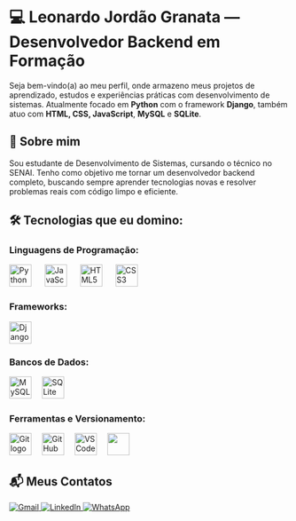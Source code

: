 # 💻 Leonardo Jordão Granata — Desenvolvedor Backend em Formação

Seja bem-vindo(a) ao meu perfil, onde armazeno meus projetos de aprendizado, estudos e experiências práticas com desenvolvimento de sistemas. Atualmente focado em **Python** com o framework **Django**, também atuo com **HTML, CSS, JavaScript**, **MySQL** e **SQLite**.

## 🧠 Sobre mim
Sou estudante de Desenvolvimento de Sistemas, cursando o técnico no SENAI. Tenho como objetivo me tornar um desenvolvedor backend completo, buscando sempre aprender tecnologias novas e resolver problemas reais com código limpo e eficiente.

## 🛠️ Tecnologias que eu domino:

<h3>Linguagens de Programação:</h3>
<p align="left">
  <img src="https://cdn.jsdelivr.net/gh/devicons/devicon/icons/python/python-original.svg" height="40" style="margin-right: 20px;" alt="Python logo" />
  <img src="https://cdn.jsdelivr.net/gh/devicons/devicon/icons/javascript/javascript-original.svg" height="40" style="margin-right: 20px;" alt="JavaScript logo" />
  <img src="https://cdn.jsdelivr.net/gh/devicons/devicon/icons/html5/html5-original.svg" height="40" style="margin-right: 20px;" alt="HTML5 logo" />
  <img src="https://cdn.jsdelivr.net/gh/devicons/devicon/icons/css3/css3-original.svg" height="40" style="margin-right: 20px;" alt="CSS3 logo" />
</p>

<h3>Frameworks:</h3>
<p align="left">
  <img src="https://cdn.jsdelivr.net/gh/devicons/devicon/icons/django/django-plain.svg" height="40" style="margin-right: 15px;" alt="Django logo" />
</p>

<h3>Bancos de Dados:</h3>
<p align="left">
  <img src="https://cdn.jsdelivr.net/gh/devicons/devicon/icons/mysql/mysql-original.svg" height="40" style="margin-right: 15px;" alt="MySQL logo" />
  <img src="https://cdn.jsdelivr.net/gh/devicons/devicon/icons/sqlite/sqlite-original.svg" height="40" style="margin-right: 15px;" alt="SQLite logo" />
</p>

<h3>Ferramentas e Versionamento:</h3>
<p align="left">
  <img src="https://cdn.jsdelivr.net/gh/devicons/devicon/icons/git/git-original.svg" height="40" style="margin-right: 15px;" alt="Git logo" />
  <img src="https://cdn.jsdelivr.net/gh/devicons/devicon/icons/github/github-original.svg" height="40" style="margin-right: 15px;" alt="GitHub logo" />
  <img src="https://cdn.jsdelivr.net/gh/devicons/devicon/icons/vscode/vscode-original.svg" height="40" style="margin-right: 15px;" alt="VSCode logo" />
  <img src="https://cdn.jsdelivr.net/gh/devicons/devicon@latest/icons/pycharm/pycharm-original.svg" height="40" style="margin-right: 15px;" />
          
</p>


## 📬 Meus Contatos

<p align="left">
  <a href="mailto:granataleonardo27@gmail.com" target="_blank">
    <img src="https://img.shields.io/badge/Gmail-D14836?style=for-the-badge&logo=gmail&logoColor=white" alt="Gmail" />
  </a>
  <a href="https://www.linkedin.com/in/leonardo-jordão-granata-a3452b36a" target="_blank">
    <img src="https://img.shields.io/badge/LinkedIn-0A66C2?style=for-the-badge&logo=linkedin&logoColor=white" alt="LinkedIn" />
  </a>
  <a href="https://wa.me/17981252107" target="_blank">
    <img src="https://img.shields.io/badge/WhatsApp-25D366?style=for-the-badge&logo=whatsapp&logoColor=white" alt="WhatsApp" />
  </a>
  </a>
</p>
